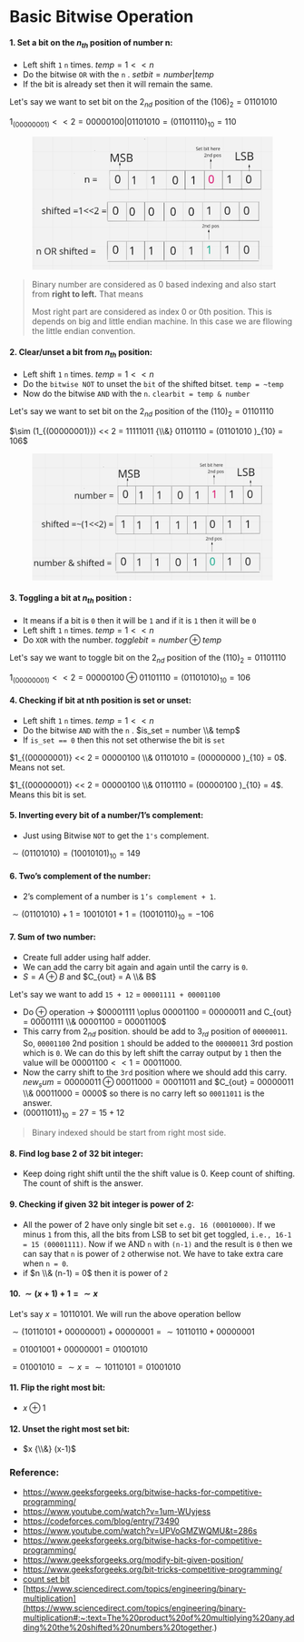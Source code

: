 # Basic Bitwise Operation

#### 1. Set a bit on the $n_{th}$ position of number n:

* Left shift `1` `n` times. $temp = 1 << n$
* Do the bitwise `OR` with the `n` . $setbit = number | temp$
* If the bit is already set then it will remain the same.

Let's say we want to set bit on the $2_{nd}$ ​position of the $(106)_{2} = 01101010$

$1_{(00000001)} << 2 = 00000100 | 01101010 = (01101110 )_{10} = 110$

<figure><img src="../../.gitbook/assets/set_bit.png" alt=""><figcaption></figcaption></figure>

> Binary number are considered as 0 based indexing and also start from **right to left.** That means
>
> Most right part are considered as index 0 or 0th  position. This is depends on big and little endian machine. In this case we are fllowing the little endian convention.

#### 2. Clear/unset a bit from $n_{th}$ position:​

* Left shift `1` `n` times.  $temp = 1 << n$
* Do the `bitwise NOT` to unset the `bit` of the shifted bitset. `temp = ~temp`
* Now do the bitwise `AND` with the `n`. `clearbit = temp & number`

Let's say we want to set bit on the $2_{nd}$ ​position of the $(110)_{2} = 01101110$

$\sim (1_{(00000001)}) << 2 = 11111011 {\\&} 01101110 = (01101010 )_{10} = 106$

<figure><img src="../../.gitbook/assets/clear_bit.png" alt=""><figcaption></figcaption></figure>

#### 3. Toggling a bit at $n_{th}$ position :

* It means if a bit is `0` then it will be `1` and if it is `1` then it will be `0`
* Left shift `1` `n` times. $temp = 1 << n$
* Do `XOR` with the number. $togglebit = number \oplus temp$

Let's say we want to toggle bit on the $2_{nd}$ position of the $(110)_{2} = 01101110$

$1_{(00000001)} << 2 = 00000100 \oplus 01101110 = (01101010 )_{10} = 106$

#### 4. Checking if bit at nth position is set or unset:

* Left shift `1` `n` times. $temp = 1 << n$
* Do the bitwise `AND` with the `n` . $is_set = number \\& temp$
* If `is_set == 0` then this not set otherwise the bit is `set`

$1_{(00000001)} << 2 = 00000100 \\& 01101010 = (00000000 )_{10} = 0$. Means not set.

$1_{(00000001)} << 2 = 00000100 \\& 01101110 = (00000100 )_{10} = 4$. Means this bit is set.

#### 5. Inverting every bit of a number/1’s complement:

* Just using Bitwise `NOT` to get the `1's` complement.

$\sim (01101010) = (10010101 )_{10} = 149$

#### 6. Two’s complement of the number: 

* 2’s complement of a number is `1’s complement + 1`.

$\sim(01101010) + 1 = 10010101 + 1 = (10010110 )_{10} = -106$

#### 7. Sum of two number:

* Create full adder using half adder.
* We can add the carry bit again and again until the carry is `0`. 
* $S=A \oplus B$ and $C_{out} = A \\& B$

Let's say we want to add `15 + 12` = `00001111 + 00001100`
* Do $\oplus$ operation -> $00001111 \oplus 00001100 = 00000011 and C_{out} = 00001111 \\& 00001100 = 00001100$
* This carry from $2_{nd}$ position. should be add to $3_{rd}$ position of `00000011`. 
So, `00001100` 2nd position `1` should be added to the `00000011` 3rd postion which is `0`.
We can do this by left shift the carray output by `1` then the value will be $00001100 << 1 = 00011000$.
* Now the carry shift to the `3rd` position where we should add this carry. $new_sum = 00000011 \oplus 00011000 = 00011011$
and $C_{out} = 00000011 \\& 00011000 = 0000$ so there is no carry left so `00011011` is the answer.
* $(00011011)_{10} = 27 = 15 + 12$

> Binary indexed should be start from right most side.

#### 8. Find log base 2 of 32 bit integer:

* Keep doing right shift until the the shift value is 0. Keep count of shifting. The count of shift is the answer.

#### 9. Checking if given 32 bit integer is power of 2:

* All the power of 2 have only single bit set `e.g. 16 (00010000)`. If we minus `1` from this, all the bits from LSB to set bit get toggled, `i.e., 16-1 = 15 (00001111)`. Now if we AND `n` with `(n-1)` and the result is `0` then we can say that `n` is power of `2` otherwise not. We have to take extra care when `n = 0`.
* if $n \\& (n-1) = 0$ then it is power of `2`

#### 10. $\sim (x + 1) + 1 = \sim x$

Let's say $x=10110101$. We will run the above operation bellow

$\sim (10110101+00000001) + 00000001 = \sim 10110110 + 00000001$

$= 01001001 + 00000001 = 01001010$

$= 01001010 = \sim x = \sim 10110101 = 01001010$

#### 11. Flip the right most bit:

* $x \oplus 1$

#### 12. Unset the right most set bit:

* $x {\\&} (x-1)$


### Reference:
* https://www.geeksforgeeks.org/bitwise-hacks-for-competitive-programming/
* https://www.youtube.com/watch?v=1um-WUyjess
* https://codeforces.com/blog/entry/73490
* https://www.youtube.com/watch?v=UPVoGMZWQMU&t=286s
* https://www.geeksforgeeks.org/bitwise-hacks-for-competitive-programming/
* https://www.geeksforgeeks.org/modify-bit-given-position/
* https://www.geeksforgeeks.org/bit-tricks-competitive-programming/
* [count set bit](https://www.geeksforgeeks.org/count-set-bits-in-an-integer/)
* [https://www.sciencedirect.com/topics/engineering/binary-multiplication](https://www.sciencedirect.com/topics/engineering/binary-multiplication#:~:text=The%20product%20of%20multiplying%20any,adding%20the%20shifted%20numbers%20together.)

